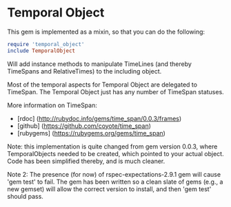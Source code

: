 Temporal Object
===============

This gem is implemented as a mixin, so that you can do the following:

```ruby
require 'temporal_object'
include TemporalObject
```

Will add instance methods to manipulate TimeLines (and thereby TimeSpans and RelativeTimes) to the including object.


Most of the temporal aspects for Temporal Object are delegated to TimeSpan.  The Temporal Object just has any number of
TimeSpan statuses.

 More information on TimeSpan:

* [rdoc] (http://rubydoc.info/gems/time_span/0.0.3/frames)
* [github] (https://github.com/coyote/time_span)
* [rubygems] (https://rubygems.org/gems/time_span)


Note: this implementation is quite changed from gem version 0.0.3, where TemporalObjects needed to be created, which pointed to your actual object.  Code has been simplified thereby, and is much cleaner.

Note 2: The presence (for now) of rspec-expectations-2.9.1 gem will cause 'gem test' to fail.  The gem has been written so a clean slate of gems (e.g., a new gemset) will allow the correct version to install, and then 'gem test' should pass.
